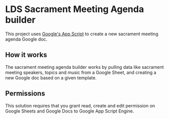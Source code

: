 # LDS Sacrament Meeting Agenda builder 
This project uses [Google's App Script](https://developers.google.com/apps-script) to create a new sacrament meeting agenda Google doc.

## How it works
The sacrament meeting agenda builder works by pulling data like sacrament meeting speakers, topics and music from a Google Sheet, and creating a new Google doc based on a given template.  

## Permissions
This solution requires that you grant read, create and edit permission on Google Sheets and Google Docs to Google App Script Engine. 
